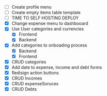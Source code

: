 * [ ] Create profile menu
* [ ] Create empty items table template
* [ ] TIME TO SELF HOSTING DEPLOY
* [X] Change expense menu to dashbooard
* [X] Use User categories and currencies
  * [X] Frontend
  * [X] Backend
* [x] Add categories to onboading process
  * [X] Backend
  * [x] Frontend
* [X] CRUD categories
* [X] Add date to expense, income and debt forms
* [X] Redisign action buttons
* [x] CRUD Incomes
* [x] CRUD expenseSoruces
* [x] CRUD Debts